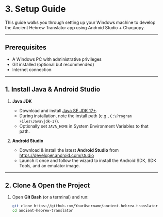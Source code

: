 # 3. Setup Guide

This guide walks you through setting up your Windows machine to develop the Ancient Hebrew Translator app using Android Studio + Chaquopy.

---

## Prerequisites

- A Windows PC with administrative privileges  
- Git installed (optional but recommended)  
- Internet connection  

---

## 1. Install Java & Android Studio

1. **Java JDK**  
   - Download and install [Java SE JDK 17+](https://www.oracle.com/java/technologies/javase-jdk17-downloads.html).  
   - During installation, note the install path (e.g., `C:\Program Files\Java\jdk-17`).  
   - Optionally set `JAVA_HOME` in System Environment Variables to that path.

2. **Android Studio**  
   - Download & install the latest **Android Studio** from https://developer.android.com/studio  
   - Launch it once and follow the wizard to install the Android SDK, SDK Tools, and an emulator image.

---

## 2. Clone & Open the Project

1. Open **Git Bash** (or a terminal) and run:
   ```bash
   git clone https://github.com/YourUsername/ancient-hebrew-translator.git
   cd ancient-hebrew-translator
